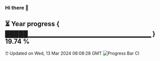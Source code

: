 ### Hi there 👋
⏳ Year progress { █████▁▁▁▁▁▁▁▁▁▁▁▁▁▁▁▁▁▁▁▁▁▁▁▁▁ } 19.74 %
---
⏰ Updated on Wed, 13 Mar 2024 06:08:28 GMT
![Progress Bar CI](https://github.com/Moyi321/Moyi321/workflows/Progress%20Bar%20CI/badge.svg)
